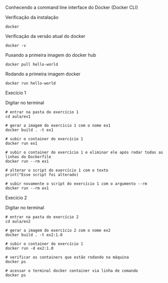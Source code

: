Conhecendo a command line interface do Docker (Docker CLI)

Verificação da instalação

```
docker
```

Verificação da versão atual do docker

```
docker -v
```

Puxando a primeira imagem do docker hub

```
docker pull hello-world
```

Rodando a primeira imagem docker

```
docker run hello-world
```

Execício 1

Digitar no terminal

```
# entrar na pasta do exercício 1
cd aula/ex1

# gerar a imagem do exercício 1 com o nome ex1
docker build . -t ex1

# subir o container do exercício 1
docker run ex1

# subir o container do exercício 1 e eliminar ele após rodar todas as linhas do Dockerfile
docker run --rm ex1

# alterar o script do exercício 1 com o texto
print("Esse script foi alterado)

# subir novamente o script do exercício 1 com o argumento --rm
docker run --rm ex1
```

Execício 2

Digitar no terminal

```
# entrar na pasta do exercício 2
cd aula/ex2

# gerar a imagem do exercício 2 com o nome ex2
docker build . -t ex2:1.0

# subir o container do exercício 1
docker run -d ex2:1.0

# verificar os containers que estão rodando na máquina
docker ps

# acessar o terminal docker container via linha de comando
docker ps
```
